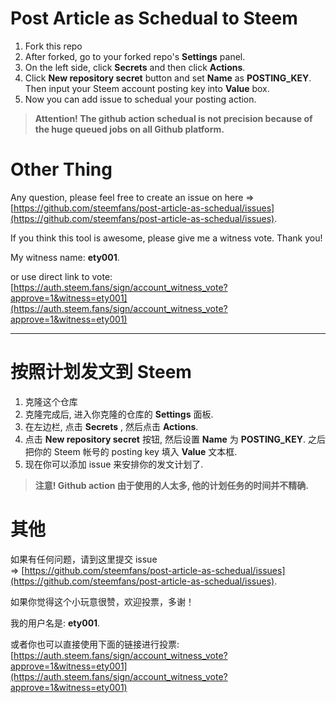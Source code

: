 # Post Article as Schedual to Steem

1. Fork this repo
2. After forked, go to your forked repo's **Settings** panel.
3. On the left side, click **Secrets** and then click **Actions**.
4. Click **New repository secret** button and set **Name** as **POSTING_KEY**. Then input your Steem account posting key into **Value** box.
5. Now you can add issue to schedual your posting action.

> **Attention! The github action schedual is not precision because of the huge queued jobs on all Github platform.**

# Other Thing

Any question, please feel free to create an issue on here 
=> [https://github.com/steemfans/post-article-as-schedual/issues](https://github.com/steemfans/post-article-as-schedual/issues).

If you think this tool is awesome, please give me a witness vote.
Thank you!

My witness name: **ety001**.

or use direct link to vote:
[https://auth.steem.fans/sign/account_witness_vote?approve=1&witness=ety001](https://auth.steem.fans/sign/account_witness_vote?approve=1&witness=ety001)

---

# 按照计划发文到 Steem

1. 克隆这个仓库
2. 克隆完成后, 进入你克隆的仓库的 **Settings** 面板.
3. 在左边栏, 点击 **Secrets** , 然后点击 **Actions**.
4. 点击 **New repository secret** 按钮, 然后设置 **Name** 为 **POSTING_KEY**. 之后把你的 Steem 帐号的 posting key 填入 **Value** 文本框.
5. 现在你可以添加 issue 来安排你的发文计划了.

> **注意! Github action 由于使用的人太多, 他的计划任务的时间并不精确.**

# 其他

如果有任何问题，请到这里提交 issue  
=> [https://github.com/steemfans/post-article-as-schedual/issues](https://github.com/steemfans/post-article-as-schedual/issues).

如果你觉得这个小玩意很赞，欢迎投票，多谢！

我的用户名是: **ety001**.

或者你也可以直接使用下面的链接进行投票: 
[https://auth.steem.fans/sign/account_witness_vote?approve=1&witness=ety001](https://auth.steem.fans/sign/account_witness_vote?approve=1&witness=ety001)
